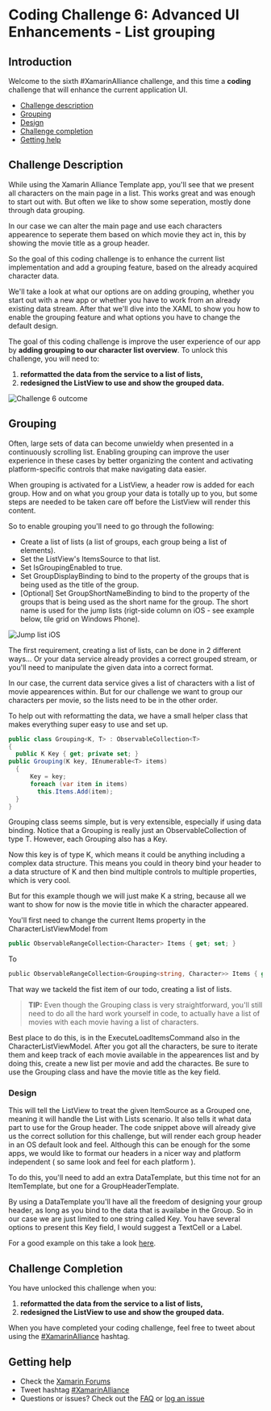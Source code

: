 # Coding Challenge 6: Advanced UI Enhancements - List grouping

## Introduction
Welcome to the sixth #XamarinAlliance challenge, and this time a **coding** challenge that will enhance the current application UI.

* [Challenge description](#description)
* [Grouping](#grouping)
* [Design](#design)
* [Challenge completion](#completion)
* [Getting help](#gethelp)


## <a name="description"></a>Challenge Description

While using the Xamarin Alliance Template app, you'll see that we present all characters on the main page in a list. This works great and was enough to start out with.
But often we like to show some seperation, mostly done through data grouping.

In our case we can alter the main page and use each characters appearence to seperate them based on which movie they act in, this by showing the movie title as a group header.

So the goal of this coding challenge is to enhance the current list implementation and add a grouping feature, based on the already acquired character data.

We'll take a look at what our options are on adding grouping,  whether you start out with a new app or whether you have to work from an already existing data stream.
After that we'll dive into the XAML to show you how to enable the grouping feature and what options you have to change the default design.

The goal of this coding challenge is improve the user experience of our app by **adding grouping to our character list overview**. To unlock this challenge, you will need to:

1. **reformatted the data from the service to a list of lists,**
2. **redesigned the ListView to use and show the grouped data.**

![Challenge 6 outcome](https://github.com/Depechie/XamarinAlliance/blob/master/Challenge%206/images/xa_screenshot1.png)

## <a name="grouping"></a>Grouping

Often, large sets of data can become unwieldy when presented in a continuously scrolling list. Enabling grouping can improve the user experience in these cases by better organizing the content and activating platform-specific controls that make navigating data easier.

When grouping is activated for a ListView, a header row is added for each group. How and on what you group your data is totally up to you, but some steps are needed to be taken care off before the ListView will render this content.

So to enable grouping you'll need to go through the following:

* Create a list of lists (a list of groups, each group being a list of elements).
* Set the ListView's ItemsSource to that list.
* Set IsGroupingEnabled to true.
* Set GroupDisplayBinding to bind to the property of the groups that is being used as the title of the group.
* [Optional] Set GroupShortNameBinding to bind to the property of the groups that is being used as the short name for the group. The short name is used for the jump lists (rigt-side column on iOS - see example below, tile grid on Windows Phone).

![Jump list iOS](https://github.com/Depechie/XamarinAlliance/blob/master/Challenge%206/images/xa_screenshot2.png)

The first requirement, creating a list of lists, can be done in 2 different ways… Or your data service already provides a correct grouped stream, or you'll need to manipulate the given data into a correct format.

In our case, the current data service gives a list of characters with a list of movie appearences within. But for our challenge we want to group our characters per movie, so the lists need to be in the other order.

To help out with reformatting the data, we have a small helper class that makes everything super easy to use and set up.
```csharp
public class Grouping<K, T> : ObservableCollection<T>
{
  public K Key { get; private set; }
public Grouping(K key, IEnumerable<T> items)
  {
      Key = key;
      foreach (var item in items)
        this.Items.Add(item);
  }
}
```

Grouping class seems simple, but is very extensible, especially if using data binding.
Notice that a Grouping is really just an ObservableCollection of type T. However, each Grouping also has a Key.

Now this key is of type K, which means it could be anything including a complex data structure. This means you could in theory bind your header to a data structure of K and then bind multiple controls to multiple properties, which is very cool.

But for this example though we will just make K a string, because all we want to show for now is the movie title in which the character appeared.

You'll first need to change the current Items property in the CharacterListViewModel from
```csharp
public ObservableRangeCollection<Character> Items { get; set; }
```
To
```csharp
public ObservableRangeCollection<Grouping<string, Character>> Items { get; set; } 
```
That way we tackeld the fist item of our todo, creating a list of lists.

> **TIP:** Even though the Grouping class is very straightforward, you'll still need to do all the hard work yourself in code, to actually have a list of movies with each movie having a list of characters.

Best place to do this, is in the ExecuteLoadItemsCommand also in the CharacterListViewModel.
After you got all the characters, be sure to iterate them and keep track of each movie available in the appearences list and by doing this, create a new list per movie and add the charactes.
Be sure to use the Grouping class and have the movie title as the key field.

### <a name="design"></a>Design

This will tell the ListView to treat the given ItemSource as a Grouped one, meaning it will handle the List with Lists scenario. It also tells it what data part to use for the Group header.
The code snippet above will already give us the correct sollution for this challenge, but will render each group header in an OS default look and feel.
Although this can be enough for the some apps, we would like to format our headers in a nicer way and platform independent ( so same look and feel for each platform ).

To do this, you'll need to add an extra DataTemplate, but this time not for an ItemTemplate, but one for a GroupHeaderTemplate.

By using a DataTemplate you'll have all the freedom of designing your group header, as long as you bind to the data that is availabe in the Group. So in our case we are just limited to one string called Key.
You have several options to present this Key field, I would suggest a TextCell or a Label.

For a good example on this take a look [here](https://developer.xamarin.com/guides/xamarin-forms/user-interface/listview/customizing-list-appearance/#Grouping).

## <a name="completion"></a>Challenge Completion

You have unlocked this challenge when you:

1. **reformatted the data from the service to a list of lists,**
2. **redesigned the ListView to use and show the grouped data.**

When you have completed your coding challenge, feel free to tweet about using the [#XamarinAlliance](https://twitter.com/hashtag/xamarinalliance) hashtag.

## <a name="gethelp"></a>Getting help

* Check the [Xamarin Forums](https://forums.xamarin.com/)
* Tweet hashtag [#XamarinAlliance](https://twitter.com/hashtag/xamarinalliance)
* Questions or issues? Check out the [FAQ](https://github.com/msdxbelux/XamarinAlliance/blob/master/FAQ.md) or [log an issue](https://github.com/msdxbelux/XamarinAlliance/issues)
